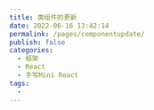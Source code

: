 ```yaml
---
title: 类组件的更新
date: 2022-06-16 13:42:14
permalink: /pages/componentupdate/
publish: false
categories:
  - 框架
  - React
  - 手写Mini React
tags:
  - 
---
```

